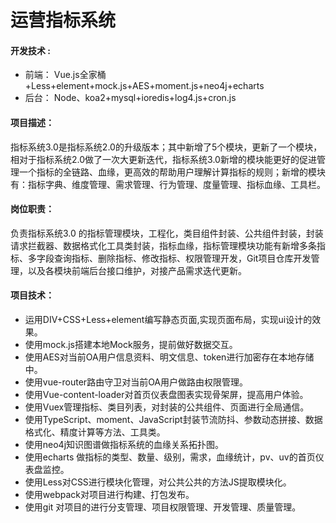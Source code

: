 # 运营指标系统
#### 开发技术 :

- 前端： Vue.js全家桶+Less+element+mock.js+AES+moment.js+neo4j+echarts
- 后台： Node、koa2+mysql+ioredis+log4.js+cron.js

#### 项目描述：
指标系统3.0是指标系统2.0的升级版本；其中新增了5个模块，更新了一个模块，相对于指标系统2.0做了一次大更新迭代，指标系统3.0新增的模块能更好的促进管理一个指标的全链路、血缘，更高效的帮助用户理解计算指标的规则；新增的模块有：指标字典、维度管理、需求管理、行为管理、度量管理、指标血缘、工具栏。

#### 岗位职责：
负责指标系统3.0 的指标管理模块，工程化，类目组件封装、公共组件封装，封装请求拦截器、数据格式化工具类封装，指标血缘，指标管理模块功能有新增多条指标、多字段查询指标、删除指标、修改指标、权限管理开发，Git项目仓库开发管理，以及各模块前端后台接口维护，对接产品需求迭代更新。

#### 项目技术：

- 运用DIV+CSS+Less+element编写静态页面,实现页面布局，实现ui设计的效果。
- 使用mock.js搭建本地Mock服务，提前做好数据交互。
- 使用AES对当前OA用户信息资料、明文信息、token进行加密存在本地存储中。
- 使用vue-router路由守卫对当前OA用户做路由权限管理。
- 使用Vue-content-loader对首页仪表盘图表实现骨架屏，提高用户体验。
- 使用Vuex管理指标、类目列表，对封装的公共组件、页面进行全局通信。
- 使用TypeScript、moment、JavaScript封装节流防抖、参数动态拼接、数据格式化、精度计算等方法、工具类。
- 使用neo4j知识图谱做指标系统的血缘关系拓扑图。
- 使用echarts 做指标的类型、数量、级别，需求，血缘统计，pv、uv的首页仪表盘监控。
- 使用Less对CSS进行模块化管理，对公共公共的方法JS提取模块化。
- 使用webpack对项目进行构建、打包发布。
- 使用git 对项目的进行分支管理、项目权限管理、开发管理、质量管理。
